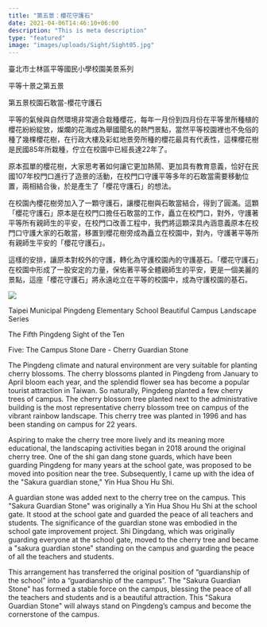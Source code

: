 ```yaml
---
title: "第五景：櫻花守護石"
date: 2021-04-06T14:46:10+06:00
description: "This is meta description"
type: "featured"
image: "images/uploads/Sight/Sight05.jpg"
---
```



臺北市士林區平等國民小學校園美景系列

平等十景之第五景

第五景校園石敢當-櫻花守護石

平等的氣候與自然環境非常適合栽種櫻花，每年一月份到四月份在平等里所種植的櫻花紛紛綻放，燦爛的花海成為舉國聞名的熱門景點，當然平等校園裡也不免俗的種了幾棵櫻花樹，在行政大樓及彩虹地景旁所種的櫻花最具有代表性，這棵櫻花樹是民國85年所栽種，佇立在校園中已經長達22年了。

原本孤單的櫻花樹，大家思考著如何讓它更加熱鬧、更加具有教育意義，恰好在民國107年校門口進行了造景的活動，在校門口守護平等多年的石敢當需要移動位置，兩相結合後，於是產生了「櫻花守護石」的想法。

在校園內櫻花樹旁加入了一顆守護石，讓櫻花樹與石敢當結合，得到了圓滿。這顆「櫻花守護石」原本是在校門口擔任石敢當的工作，矗立在校門口，對外，守護著平等所有親師生的平安，在校門口改善工程中，我們將這顆深具內涵意義原本在校門口守護大家的石敢當，移置到櫻花樹旁成為矗立在校園中，對內，守護著平等所有親師生平安的「櫻花守護石」。

這樣的安排，讓原本對校外的守護，轉化為守護校園內的守護基石。「櫻花守護石」在校園中形成了一股安定的力量，保佑著平等全體親師生的平安，更是一個美麗的景點，這座「櫻花守護石」將永遠屹立在平等的校園中，成為守護校園的基石。


![](../images/post-img.jpg)

Taipei Municipal Pingdeng Elementary School Beautiful Campus Landscape Series

The Fifth Pingdeng Sight of the Ten

Five: The Campus Stone Dare - Cherry Guardian Stone

The Pingdeng climate and natural environment are very suitable for planting cherry blossoms. The cherry blossoms planted in Pingdeng from January to April bloom each year, and the splendid flower sea has become a popular tourist attraction in Taiwan. So naturally, Pingdeng planted a few cherry trees of campus. The cherry blossom tree planted next to the administrative building is the most representative cherry blossom tree on campus of the vibrant rainbow landscape. This cherry tree was planted in 1996 and has been standing on campus for 22 years.

Aspiring to make the cherry tree more lively and its meaning more educational, the landscaping activities began in 2018 around the original cherry tree. One of the shi gan dang stone guards, which have been guarding Pingdeng for many years at the school gate, was proposed to be moved into position near the tree. Subsequently, I came up with the idea of the "Sakura guardian stone," Yin Hua Shou Hu Shi.

A guardian stone was added next to the cherry tree on the campus. This "Sakura Guardian Stone" was originally a Yin Hua Shou Hu Shi at the school gate. It stood at the school gate and guarded the peace of all teachers and students. The significance of the guardian stone was embodied in the school gate improvement project. Shi Dingdang, which was originally guarding everyone at the school gate, moved to the cherry tree and became a "sakura guardian stone" standing on the campus and guarding the peace of all the teachers and students.

This arrangement has transferred the original position of “guardianship of the school” into a “guardianship of the campus”. The "Sakura Guardian Stone" has formed a stable force on the campus, blessing the peace of all the teachers and students and is a beautiful attraction. This "Sakura Guardian Stone" will always stand on Pingdeng’s campus and become the cornerstone of the campus.



